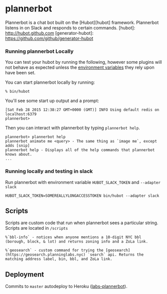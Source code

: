 # plannerbot

Plannerbot is a chat bot built on the [Hubot][hubot] framework. Plannerbot listens in on Slack and responds to certain commands.
[hubot]: http://hubot.github.com
[generator-hubot]: https://github.com/github/generator-hubot

### Running plannerbot Locally

You can test your hubot by running the following, however some plugins will not
behave as expected unless the [environment variables](#configuration) they rely
upon have been set.

You can start plannerbot locally by running:

    % bin/hubot

You'll see some start up output and a prompt:

    [Sat Feb 28 2015 12:38:27 GMT+0000 (GMT)] INFO Using default redis on localhost:6379
    plannerbot>

Then you can interact with plannerbot by typing `plannerbot help`.

    plannerbot> plannerbot help
    plannerbot animate me <query> - The same thing as `image me`, except adds [snip]
    plannerbot help - Displays all of the help commands that plannerbot knows about.
    ...

### Running locally and testing in slack

Run plannerbot with environment variable `HUBOT_SLACK_TOKEN` and `--adapter slack`

    HUBOT_SLACK_TOKEN=SOMEREALLYLONGACCESSTOKEN bin/hubot --adapter slack

## Scripts

Scripts are custom code that run when plannerbot sees a particular string. Scripts are located in `/scripts`

    %`bbl-info` - notices when anyone mentions a 10-digit NYC bbl (borough, block, & lot) and returns zoning info and a ZoLa link.

    %`geosearch` - custom command for trying the [geosearch](https://geosearch.planninglabs.nyc) `search` api. Returns the matching address label, bin, bbl, and ZoLa link.


## Deployment

Commits to `master` autodeploy to Heroku ([labs-plannerbot](https://dashboard.heroku.com/apps/labs-plannerbot)).
